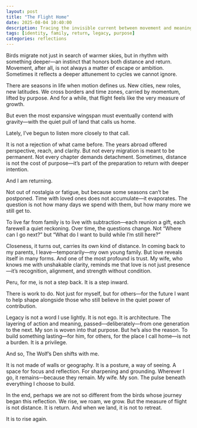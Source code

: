 ```yaml
---
layout: post
title: "The Flight Home"
date: 2025-08-04 10:40:00
description: Tracing the invisible current between movement and meaning, and the choice to return with intention.
tags: [identity, family, return, legacy, purpose]
categories: reflections
---
```


Birds migrate not just in search of warmer skies, but in rhythm with something deeper—an instinct that honors both distance and return. Movement, after all, is not always a matter of escape or ambition. Sometimes it reflects a deeper attunement to cycles we cannot ignore.

There are seasons in life when motion defines us. New cities, new roles, new latitudes. We cross borders and time zones, carried by momentum, lifted by purpose. And for a while, that flight feels like the very measure of growth.

But even the most expansive wingspan must eventually contend with gravity—with the quiet pull of land that calls us home.

Lately, I’ve begun to listen more closely to that call.

It is not a rejection of what came before. The years abroad offered perspective, reach, and clarity. But not every migration is meant to be permanent. Not every chapter demands detachment. Sometimes, distance is not the cost of purpose—it’s part of the preparation to return with deeper intention.

And I am returning.

Not out of nostalgia or fatigue, but because some seasons can’t be postponed. Time with loved ones does not accumulate—it evaporates. The question is not how many days we spend with them, but how many more we still get to.

To live far from family is to live with subtraction—each reunion a gift, each farewell a quiet reckoning. Over time, the questions change. Not “Where can I go next?” but “What do I want to build while I’m still here?”

Closeness, it turns out, carries its own kind of distance. In coming back to my parents, I leave—temporarily—my own young family. But love reveals itself in many forms. And one of the most profound is trust. My wife, who knows me with unshakable clarity, reminds me that love is not just presence—it’s recognition, alignment, and strength without condition.

Peru, for me, is not a step back. It is a step inward.

There is work to do. Not just for myself, but for others—for the future I want to help shape alongside those who still believe in the quiet power of contribution.

Legacy is not a word I use lightly. It is not ego. It is architecture. The layering of action and meaning, passed—deliberately—from one generation to the next. My son is woven into that purpose. But he’s also the reason. To build something lasting—for him, for others, for the place I call home—is not a burden. It is a privilege.

And so, The Wolf’s Den shifts with me.

It is not made of walls or geography. It is a posture, a way of seeing. A space for focus and reflection. For sharpening and grounding. Wherever I go, it remains—because they remain. My wife. My son. The pulse beneath everything I choose to build.

In the end, perhaps we are not so different from the birds whose journey began this reflection. We rise, we roam, we grow. But the measure of flight is not distance. It is return. And when we land, it is not to retreat.

It is to rise again.

